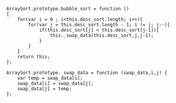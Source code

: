     ArraySort.prototype.bubble_sort = function ()
    {
        for(var i = 0 ; i<this.desc_sort.length; i++){
            for(var j = this.desc_sort.length - 1; i != j; j--){
                if(this.desc_sort[j] < this.desc_sort[j-1]){
                    this._swap_data(this.desc_sort,j,j-1);
                }
            }
        }
        return this;
    };

    ArraySort.prototype._swap_data = function (swap_data,i,j) {
        var temp = swap_data[i];
        swap_data[i] = swap_data[j];
        swap_data[j] = temp;
    };